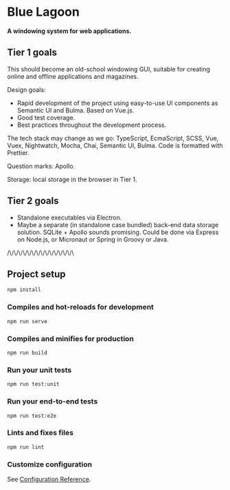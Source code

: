 # Blue Lagoon

**A windowing system for web applications.**

## Tier 1 goals

This should become an old-school windowing GUI, suitable for creating online and offline applications and magazines.

Design goals:

- Rapid development of the project using easy-to-use UI components as Semantic UI and Bulma. Based on Vue.js.
- Good test coverage.
- Best practices throughout the development process.

The tech stack may change as we go: TypeScript, EcmaScript, SCSS, Vue, Vuex, Nightwatch, Mocha, Chai, Semantic UI, Bulma. Code is formatted with Prettier.

Question marks: Apollo.

Storage: local storage in the browser in Tier 1.

## Tier 2 goals

- Standalone executables via Electron.
- Maybe a separate (in standalone case bundled) back-end data storage solution. SQLite + Apollo sounds promising. Could be done via Express on Node.js, or Micronaut or Spring in Groovy or Java.

/\\/\\/\\/\\/\\/\\/\\/\\/\\/\\/\\/\\/\\/\\/\\

## Project setup
```
npm install
```

### Compiles and hot-reloads for development
```
npm run serve
```

### Compiles and minifies for production
```
npm run build
```

### Run your unit tests
```
npm run test:unit
```

### Run your end-to-end tests
```
npm run test:e2e
```

### Lints and fixes files
```
npm run lint
```

### Customize configuration
See [Configuration Reference](https://cli.vuejs.org/config/).
